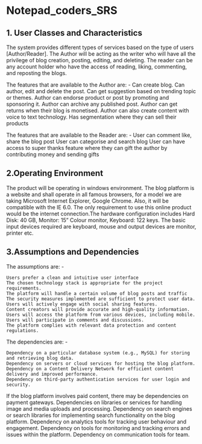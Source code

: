 # Notepad_coders_SRS

## 1.	User Classes and Characteristics 
The system provides different types of services based on the type of users [Author/Reader]. The Author will be acting as the writer who will have all the privilege of blog creation, posting, editing, and deleting. The reader can be any account holder who have the access of reading, liking, commenting, and reposting the blogs.

The features that are available to the Author are: - 
 Can create blog.
 Can author, edit and delete the post.
 Can get suggestion based on trending topic or themes.
 Author can endorse product or post by promoting and sponsoring it.
 Author can archive any published post.
 Author can get returns when their blog is monetised.
 Author can also create content with voice to text technology.
 Has segmentation where they can sell their products
        
The features that are available to the Reader are: - 
 	User can comment like, share the blog post
	User can categorise and search blog
	User can have access to super thanks feature where they can gift the author by contributing money and sending gifts 

 ## 2.Operating Environment 

The product will be operating in windows environment. The blog platform is a website and shall operate in all famous browsers, for a model we are taking Microsoft Internet Explorer, Google Chrome. Also, it will be compatible with the IE 6.0. The only requirement to use this online product would be the internet connection.The hardware configuration includes Hard Disk: 40 GB, Monitor: 15” Colour monitor, Keyboard: 122 keys. The basic input devices required are keyboard, mouse and output devices are monitor, printer etc. 

## 3.Assumptions and Dependencies 

The assumptions are: - 

	Users prefer a clean and intuitive user interface
	The chosen technology stack is appropriate for the project requirements.
	The platform will handle a certain volume of blog posts and traffic
	The security measures implemented are sufficient to protect user data.
	Users will actively engage with social sharing features.
	Content creators will provide accurate and high-quality information.
	Users will access the platform from various devices, including mobile.
	Users will participate in comments and discussions.
	The platform complies with relevant data protection and content regulations.



The dependencies are: -

	Dependency on a particular database system (e.g., MySQL) for storing and retrieving blog data.
	Dependency on servers or cloud services for hosting the blog platform.
	Dependency on a Content Delivery Network for efficient content delivery and improved performance.
	Dependency on third-party authentication services for user login and security.
  If the blog platform involves paid content, there may be dependencies on payment gateways.
	Dependencies on libraries or services for handling image and media uploads and processing.
	Dependency on search engines or search libraries for implementing search functionality on the blog platform.
	Dependency on analytics tools for tracking user behaviour and engagement.
	Dependency on tools for monitoring and tracking errors and issues within the platform.
	Dependency on communication tools for team.



